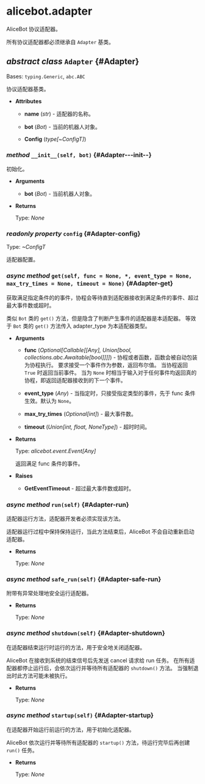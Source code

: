 # alicebot.adapter

AliceBot 协议适配器。

所有协议适配器都必须继承自 `Adapter` 基类。

## _abstract class_ `Adapter` {#Adapter}

Bases: `typing.Generic`, `abc.ABC`

协议适配器基类。

- **Attributes**

  - **name** (_str_) - 适配器的名称。

  - **bot** (_Bot_) - 当前的机器人对象。

  - **Config** (_type\[~ConfigT\]_)

### _method_ `__init__(self, bot)` {#Adapter---init--}

初始化。

- **Arguments**

  - **bot** (_Bot_) - 当前机器人对象。

- **Returns**

  Type: _None_

### _readonly property_ `config` {#Adapter-config}

Type: _~ConfigT_

适配器配置。

### _async method_ `get(self, func = None, *, event_type = None, max_try_times = None, timeout = None)` {#Adapter-get}

获取满足指定条件的的事件，协程会等待直到适配器接收到满足条件的事件、超过最大事件数或超时。

类似 `Bot` 类的 `get()` 方法，但是隐含了判断产生事件的适配器是本适配器。
等效于 `Bot` 类的 `get()` 方法传入 adapter_type 为本适配器类型。

- **Arguments**

  - **func** (_Optional\[Callable\[\[Any\], Union\[bool, collections.abc.Awaitable\[bool\]\]\]\]_) - 协程或者函数，函数会被自动包装为协程执行。
  要求接受一个事件作为参数，返回布尔值。
  当协程返回 `True` 时返回当前事件。
  当为 `None` 时相当于输入对于任何事件均返回真的协程，即返回适配器接收到的下一个事件。

  - **event\_type** (_Any_) - 当指定时，只接受指定类型的事件，先于 func 条件生效。默认为 `None`。

  - **max\_try\_times** (_Optional\[int\]_) - 最大事件数。

  - **timeout** (_Union\[int, float, NoneType\]_) - 超时时间。

- **Returns**

  Type: _alicebot.event.Event\[Any\]_

  返回满足 func 条件的事件。

- **Raises**

  - **GetEventTimeout** - 超过最大事件数或超时。

### _async method_ `run(self)` {#Adapter-run}

适配器运行方法，适配器开发者必须实现该方法。

适配器运行过程中保持保持运行，当此方法结束后，AliceBot 不会自动重新启动适配器。

- **Returns**

  Type: _None_

### _async method_ `safe_run(self)` {#Adapter-safe-run}

附带有异常处理地安全运行适配器。

- **Returns**

  Type: _None_

### _async method_ `shutdown(self)` {#Adapter-shutdown}

在适配器结束运行时运行的方法，用于安全地关闭适配器。

AliceBot 在接收到系统的结束信号后先发送 cancel 请求给 run 任务。
在所有适配器都停止运行后，会依次运行并等待所有适配器的 `shutdown()` 方法。
当强制退出时此方法可能未被执行。

- **Returns**

  Type: _None_

### _async method_ `startup(self)` {#Adapter-startup}

在适配器开始运行前运行的方法，用于初始化适配器。

AliceBot 依次运行并等待所有适配器的 `startup()` 方法，待运行完毕后再创建 `run()` 任务。

- **Returns**

  Type: _None_
